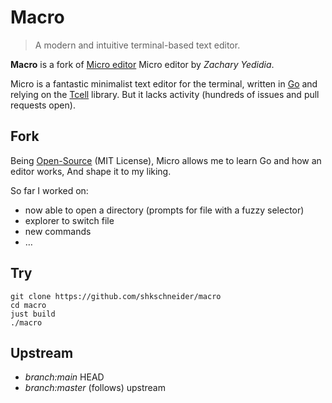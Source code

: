 # Macro

> A modern and intuitive terminal-based text editor.

**Macro** is a fork of [Micro editor](https://github.com/zyedidia/micro) Micro editor by _Zachary Yedidia_.

Micro is a fantastic minimalist text editor for the terminal,
written in [Go](https://go.dev) and relying on the [Tcell](https://github.com/gdamore/tcell) library.
But it lacks activity (hundreds of issues and pull requests open).

## Fork

Being [Open-Source](https://opensource.org) (MIT License),
Micro allows me to learn Go and how an editor works,
And shape it to my liking.

So far I worked on:
- now able to open a directory (prompts for file with a fuzzy selector)
- explorer to switch file
- new commands
- …

## Try

```
git clone https://github.com/shkschneider/macro
cd macro
just build
./macro
```

## Upstream

- _branch:main_ HEAD
- _branch:master_ (follows) upstream
